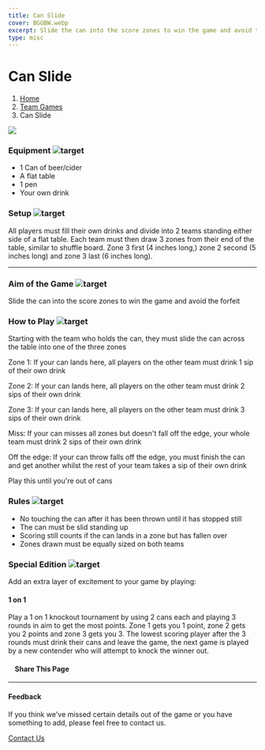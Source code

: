 ```yaml
---
title: Can Slide
cover: BGGBW.webp
excerpt: Slide the can into the score zones to win the game and avoid the forfeit
type: misc
---
```


# Can Slide

1.  [Home](/)
2.  [Team Games](GameCategories/TeamGames)
3.  Can Slide

![](/images/canslide.webp)

### Equipment ![target](/images/liquor.webp)

-   1 Can of beer/cider
-   A flat table
-   1 pen
-   Your own drink

### Setup ![target](/images/settings.webp)

All players must fill their own drinks and divide into 2 teams standing either side of a flat table. Each team must then draw 3 zones from their end of the table, similar to shuffle board. Zone 3 first (4 inches long,) zone 2 second (5 inches long) and zone 3 last (6 inches long).

* * *

### Aim of the Game ![target](/images/target.webp)

Slide the can into the score zones to win the game and avoid the forfeit

### How to Play ![target](/images/question.webp)

Starting with the team who holds the can, they must slide the can across the table into one of the three zones

Zone 1: If your can lands here, all players on the other team must drink 1 sip of their own drink

Zone 2: If your can lands here, all players on the other team must drink 2 sips of their own drink

Zone 3: If your can lands here, all players on the other team must drink 3 sips of their own drink

Miss: If your can misses all zones but doesn't fall off the edge, your whole team must drink 2 sips of their own drink

Off the edge: If your can throw falls off the edge, you must finish the can and get another whilst the rest of your team takes a sip of their own drink

Play this until you're out of cans

### Rules ![target](/images/rules.webp)

-   No touching the can after it has been thrown until it has stopped still
-   The can must be slid standing up
-   Scoring still counts if the can lands in a zone but has fallen over
-   Zones drawn must be equally sized on both teams

### Special Edition ![target](/images/special.webp)

Add an extra layer of excitement to your game by playing:

#### **1 on 1**

Play a 1 on 1 knockout tournament by using 2 cans each and playing 3 rounds in aim to get the most points. Zone 1 gets you 1 point, zone 2 gets you 2 points and zone 3 gets you 3. The lowest scoring player after the 3 rounds must drink their cans and leave the game, the next game is played by a new contender who will attempt to knock the winner out.

####     Share This Page

[](https://www.facebook.com/sharer/sharer.php?u=beergogglegames.co.uk/canslide)[](https://www.instagram.com/direct/new/)[](https://twitter.com/intent/tweet?url=beergogglegames.co.uk/canslide)

* * *

#### Feedback

If you think we've missed certain details out of the game or you have something to add, please feel free to contact us.

  
  
  
[Contact Us](contact)
